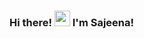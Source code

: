 ### Hi there! <img src="https://emojis.slackmojis.com/emojis/images/1536351075/4594/blob-wave.gif" width="25"/> I'm Sajeena!

